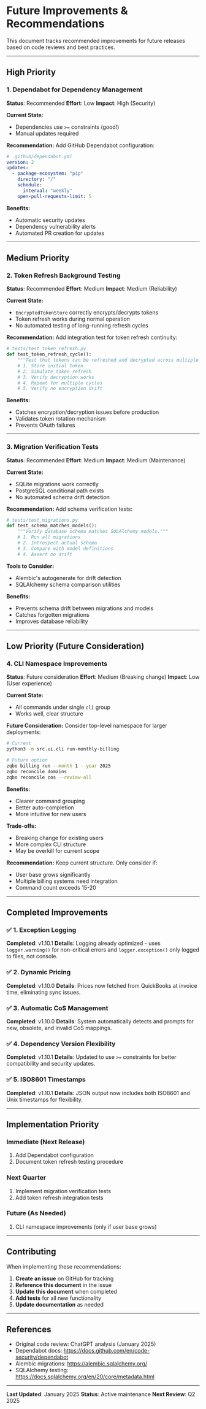 # Future Improvements & Recommendations

This document tracks recommended improvements for future releases based on code reviews and best practices.

---

## High Priority

### 1. Dependabot for Dependency Management

**Status**: Recommended
**Effort**: Low
**Impact**: High (Security)

**Current State:**
- Dependencies use `>=` constraints (good!)
- Manual updates required

**Recommendation:**
Add GitHub Dependabot configuration:

```yaml
# .github/dependabot.yml
version: 2
updates:
  - package-ecosystem: "pip"
    directory: "/"
    schedule:
      interval: "weekly"
    open-pull-requests-limit: 5
```

**Benefits:**
- Automatic security updates
- Dependency vulnerability alerts
- Automated PR creation for updates

---

## Medium Priority

### 2. Token Refresh Background Testing

**Status**: Recommended
**Effort**: Medium
**Impact**: Medium (Reliability)

**Current State:**
- `EncryptedTokenStore` correctly encrypts/decrypts tokens
- Token refresh works during normal operation
- No automated testing of long-running refresh cycles

**Recommendation:**
Add integration test for token refresh continuity:

```python
# tests/test_token_refresh.py
def test_token_refresh_cycle():
    """Test that tokens can be refreshed and decrypted across multiple cycles."""
    # 1. Store initial token
    # 2. Simulate token refresh
    # 3. Verify decryption works
    # 4. Repeat for multiple cycles
    # 5. Verify no encryption drift
```

**Benefits:**
- Catches encryption/decryption issues before production
- Validates token rotation mechanism
- Prevents OAuth failures

---

### 3. Migration Verification Tests

**Status**: Recommended
**Effort**: Medium
**Impact**: Medium (Maintenance)

**Current State:**
- SQLite migrations work correctly
- PostgreSQL conditional path exists
- No automated schema drift detection

**Recommendation:**
Add schema verification tests:

```python
# tests/test_migrations.py
def test_schema_matches_models():
    """Verify database schema matches SQLAlchemy models."""
    # 1. Run all migrations
    # 2. Introspect actual schema
    # 3. Compare with model definitions
    # 4. Assert no drift
```

**Tools to Consider:**
- Alembic's autogenerate for drift detection
- SQLAlchemy schema comparison utilities

**Benefits:**
- Prevents schema drift between migrations and models
- Catches forgotten migrations
- Improves database reliability

---

## Low Priority (Future Consideration)

### 4. CLI Namespace Improvements

**Status**: Future consideration
**Effort**: Medium (Breaking change)
**Impact**: Low (User experience)

**Current State:**
- All commands under single `cli` group
- Works well, clear structure

**Future Consideration:**
Consider top-level namespace for larger deployments:

```bash
# Current
python3 -m src.ui.cli run-monthly-billing

# Future option
zqbo billing run --month 1 --year 2025
zqbo reconcile domains
zqbo reconcile cos --review-all
```

**Benefits:**
- Clearer command grouping
- Better auto-completion
- More intuitive for new users

**Trade-offs:**
- Breaking change for existing users
- More complex CLI structure
- May be overkill for current scope

**Recommendation:** Keep current structure. Only consider if:
- User base grows significantly
- Multiple billing systems need integration
- Command count exceeds 15-20

---

## Completed Improvements

### ✅ 1. Exception Logging
**Completed**: v1.10.1
**Details**: Logging already optimized - uses `logger.warning()` for non-critical errors and `logger.exception()` only logged to files, not console.

### ✅ 2. Dynamic Pricing
**Completed**: v1.10.0
**Details**: Prices now fetched from QuickBooks at invoice time, eliminating sync issues.

### ✅ 3. Automatic CoS Management
**Completed**: v1.10.0
**Details**: System automatically detects and prompts for new, obsolete, and invalid CoS mappings.

### ✅ 4. Dependency Version Flexibility
**Completed**: v1.10.1
**Details**: Updated to use `>=` constraints for better compatibility and security updates.

### ✅ 5. ISO8601 Timestamps
**Completed**: v1.10.1
**Details**: JSON output now includes both ISO8601 and Unix timestamps for flexibility.

---

## Implementation Priority

### Immediate (Next Release)
1. Add Dependabot configuration
2. Document token refresh testing procedure

### Next Quarter
1. Implement migration verification tests
2. Add token refresh integration tests

### Future (As Needed)
1. CLI namespace improvements (only if user base grows)

---

## Contributing

When implementing these recommendations:

1. **Create an issue** on GitHub for tracking
2. **Reference this document** in the issue
3. **Update this document** when completed
4. **Add tests** for all new functionality
5. **Update documentation** as needed

---

## References

- Original code review: ChatGPT analysis (January 2025)
- Dependabot docs: https://docs.github.com/en/code-security/dependabot
- Alembic migrations: https://alembic.sqlalchemy.org/
- SQLAlchemy testing: https://docs.sqlalchemy.org/en/20/core/metadata.html

---

**Last Updated**: January 2025
**Status**: Active maintenance
**Next Review**: Q2 2025
